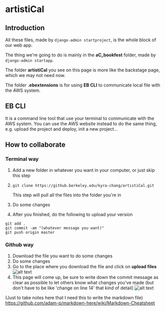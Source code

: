 # artistiCal

## Introduction
All these files, made by `django-admin startproject`, is the whole block of our web app.

The thing we're going to do is mainly in the **aC_bookfest** folder, made by `django-admin startapp`.

The folder **artistiCal** you see on this page is more like the backstage page, which we may not need now.

The folder **.ebextensions** is for using **EB CLI** to communicate local file with the AWS system.

## EB CLI
It is a command line tool that use your terminal to communicate with the AWS system. You can use the AWS website instead to do the same thing, e.g. upload the project and deploy, init a new project...

## How to collaborate
### Terminal way
1. Add a new folder in whatever you want in your computer, or just skip this step

2. `git clone https://github.berkeley.edu/kyra-chang/artistiCal.git` 

   This step will pull all the files into the folder you're in

3. Do some changes

4. After you finished, do the following to upload your version

```
git add .
git commit -am "(whatever message you want)"
git push origin master
```

### Github way
1. Download the file you want to do some changes
2. Do some changes
3. Go to the place where you download the file and click on **upload files**
   ![alt text][rubbish]
4. This page will come up, be sure to write down the commit message as clear as possible to let others know what changes you've made (but don't have to be like 'change on line 14' that kind of detail)
   ![alt text][rubbishs]



[rubbish]: https://github.berkeley.edu/kyra-chang/artistiCal/blob/master/rubbish.png
[rubbishs]: https://github.berkeley.edu/kyra-chang/artistiCal/blob/master/rubbishs.png






(Just to take notes here that I need this to write the markdown file)
<https://github.com/adam-p/markdown-here/wiki/Markdown-Cheatsheet>
